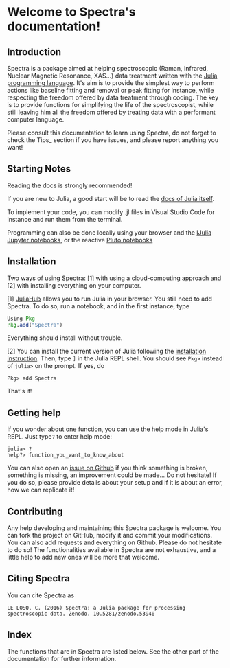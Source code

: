 
# Welcome to Spectra's documentation!

## Introduction

Spectra is a package aimed at helping spectroscopic (Raman, Infrared, Nuclear Magnetic Resonance, XAS...) data treatment written with the [Julia programming language](http://julialang.org/). It's aim is to provide the simplest way to perform actions like baseline fitting and removal or peak fitting for instance, while respecting the freedom offered by data treatment through coding. The key is to provide functions for simplifying the life of the spectroscopist, while still leaving him all the freedom offered by treating data with a performant computer language.

Please consult this documentation to learn using Spectra, do not forget to check the Tips_ section if you have issues, and please report anything you want!

## Starting Notes

Reading the docs is strongly recommended! 

If you are new to Julia, a good start will be to read the [docs of Julia itself](https://docs.julialang.org/en/v1/).

To implement your code, you can modify .jl files in Visual Studio Code for instance and run them from the terminal.

Programming can also be done locally using your browser and the [IJulia Jupyter notebooks](https://github.com/JuliaLang/IJulia.jl), or the reactive [Pluto notebooks](https://plutojl.org/)

## Installation

Two ways of using Spectra: [1] with using a cloud-computing approach and [2] with installing everything on your computer.

[1] [JuliaHub](https://juliahub.com/) allows you to run Julia in your browser. You still need to add Spectra. To do so, run a notebook, and in the first instance, type

```julia
Using Pkg
Pkg.add("Spectra")
```

Everything should install without trouble.

[2] You can install the current version of Julia following the [installation instruction](http://julialang.org/downloads/). Then, type `]` in the Julia REPL shell. You should see `Pkg>` instead of `julia>` on the prompt. If yes, do

```julia-repl
Pkg> add Spectra
```
That's it!

## Getting help

If you wonder about one function, you can use the help mode in Julia's REPL. Just type`?` to enter help mode:
```julia-repl
julia> ?
help?> function_you_want_to_know_about
```

You can also open an [issue on Github](https://github.com/charlesll/Spectra.jl) if you think something is broken, something is missing, an improvement could be made... Do not hesitate! If you do so, please provide details about your setup and if it is about an error, how we can replicate it!

## Contributing

Any help developing and maintaining this Spectra package is welcome. You can fork the project on GitHub, modify it and commit your modifications. You can also add requests and everything on Github. Please do not hesitate to do so! The functionalities available in Spectra are not exhaustive, and a little help to add new ones will be more that welcome.

## Citing Spectra

You can cite Spectra as

	LE LOSQ, C. (2016) Spectra: a Julia package for processing spectroscopic data. Zenodo. 10.5281/zenodo.53940

## Index

The functions that are in Spectra are listed below. See the other part of the documentation for further information.

```@index
```
